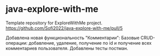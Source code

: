 # java-explore-with-me
Template repository for ExploreWithMe project.
https://github.com/Sofi2022/java-explore-with-me/pull/5

Добавлена новая функциональность "Комментарии": 
Базовые CRUD-операции: добавление, удаление, получение по id
и получение всех комментариев пользователя.
Добавлены тесты постман.